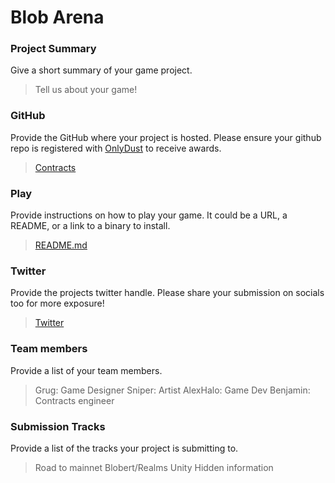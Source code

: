 # Blob Arena

### Project Summary
Give a short summary of your game project.
> Tell us about your game!

### GitHub
Provide the GitHub where your project is hosted. Please ensure your github repo is registered with [OnlyDust](https://app.onlydust.com/p/create) to receive awards.
> [Contracts](https://github.com/GrugLikesRocks/Blob-arena/)

### Play
Provide instructions on how to play your game. It could be a URL, a README, or a link to a binary to install.
> [README.md](https://github.com/GrugLikesRocks/Blob-arena/edit/main/README.md)

### Twitter
Provide the projects twitter handle. Please share your submission on socials too for more exposure!
> [Twitter](https://twitter.com/Grugslair)

### Team members
Provide a list of your team members.
> Grug: Game Designer
> Sniper: Artist
> AlexHalo: Game Dev
> Benjamin: Contracts engineer

### Submission Tracks
Provide a list of the tracks your project is submitting to.
> Road to mainnet
> Blobert/Realms
> Unity
> Hidden information 

